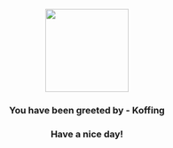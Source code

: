 <p align="center">
    <img src="https://raw.githubusercontent.com/PokeAPI/sprites/master/sprites/pokemon/109.png" width="150" height="150">
</p>
<h3 align="center">You have been greeted by - <b>Koffing</b></h3>
<h3 align="center">Have a nice day!</h3>
